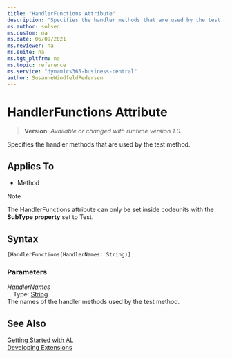 ```yaml
---
title: "HandlerFunctions Attribute"
description: "Specifies the handler methods that are used by the test method."
ms.author: solsen
ms.custom: na
ms.date: 06/09/2021
ms.reviewer: na
ms.suite: na
ms.tgt_pltfrm: na
ms.topic: reference
ms.service: "dynamics365-business-central"
author: SusanneWindfeldPedersen
---
```

[//]: # (START>DO_NOT_EDIT)
[//]: # (IMPORTANT:Do not edit any of the content between here and the END>DO_NOT_EDIT.)
[//]: # (Any modifications should be made in the .xml files in the ModernDev repo.)

# HandlerFunctions Attribute
> **Version**: _Available or changed with runtime version 1.0._

Specifies the handler methods that are used by the test method.


## Applies To

- Method

> [!NOTE]
> The HandlerFunctions attribute can only be set inside codeunits with the **SubType property** set to Test.

## Syntax

```
[HandlerFunctions(HandlerNames: String)]
```

### Parameters
*HandlerNames*  
&emsp;Type: [String](../methods-auto/string/string-data-type.md)  
The names of the handler methods used by the test method.


[//]: # (IMPORTANT: END>DO_NOT_EDIT)
## See Also  
[Getting Started with AL](../devenv-get-started.md)  
[Developing Extensions](../devenv-dev-overview.md)  